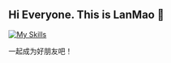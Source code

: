 ## Hi Everyone. This is LanMao 👋

<!--
**LanXa7/LanXa7** is a ✨ _special_ ✨ repository because its `README.md` (this file) appears on your GitHub profile.

Here are some ideas to get you started:

- 🔭 I’m currently working on ...
- 🌱 I’m currently learning ...
- 👯 I’m looking to collaborate on ...
- 🤔 I’m looking for help with ...
- 💬 Ask me about ...
- 📫 How to reach me: ...
- 😄 Pronouns: ...
- ⚡ Fun fact: ...
-->

[![My Skills](https://skillicons.dev/icons?i=ts,js,java,kotlin,go,rust,html,css,nodejs,vue,nuxtjs,tailwind,spring,mysql,postgres,redis,mongodb,docker)](https://skillicons.dev)

一起成为好朋友吧！
